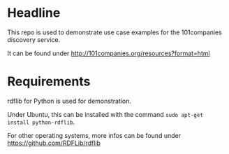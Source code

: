# Headline

This repo is used to demonstrate use case examples for the 101companies discovery service.

It can be found under http://101companies.org/resources?format=html

# Requirements

rdflib for Python is used for demonstration.

Under Ubuntu, this can be installed with the command `sudo apt-get install python-rdflib`.

For other operating systems, more infos can be found under https://github.com/RDFLib/rdflib